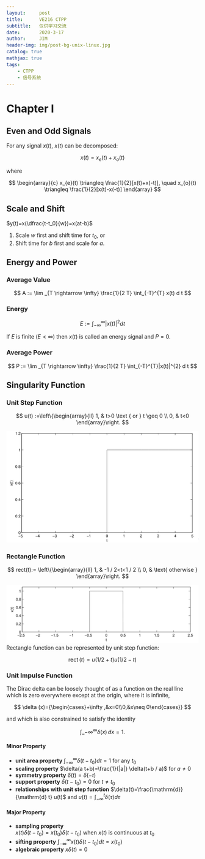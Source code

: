 ```yaml
---
layout:     post
title:      VE216 CTPP
subtitle:   仅供学习交流
date:       2020-3-17
author:     JIM
header-img: img/post-bg-unix-linux.jpg
catalog: true
mathjax: true
tags:
    - CTPP
    - 信号系统
---
```

# Chapter I

## Even and Odd Signals

For any signal $x(t)$, $x(t)$ can be decomposed:

$$
x(t)=x_{e}(t)+x_{o}(t)
$$

where

$$
\begin{array}{c}
x_{e}(t) \triangleq \frac{1}{2}[x(t)+x(-t)], \quad x_{o}(t) \triangleq \frac{1}{2}[x(t)-x(-t)]
\end{array}
$$

## Scale and Shift

$y(t)=x(\dfrac{t-t_0}{w})=x(at-b)$

1. Scale $w$ first and shift time for $t_0$, or
2. Shift time for $b$ first and scale for $a$.

## Energy and Power

### Average Value

$$
A := \lim _{T \rightarrow \infty} \frac{1}{2 T} \int_{-T}^{T} x(t) d t
$$

### Energy

$$
E := \int_{-\infty}^{\infty}|x(t)|^{2} d t
$$

If $E$ is finite ($E<\infty$) then $x(t)$ is called an energy signal and $P=0$.

### Average Power

$$
P := \lim _{T \rightarrow \infty} \frac{1}{2 T} \int_{-T}^{T}|x(t)|^{2} d t
$$

## Singularity Function

### Unit Step Function

$$
u(t) :=\left\{\begin{array}{ll}
1, & t>0 \text { or } t \geq 0 \\
0, & t<0
\end{array}\right.
$$

![Unit Step Function](2020-03-13-10-49-46.png)

### Rectangle Function

$$
rect(t):=
\left\{\begin{array}{ll}
1, & -1 / 2<t<1 / 2 \\
0, & \text{ otherwise }
\end{array}\right.
$$

![Rectangle Function](2020-03-13-10-50-08.png)
Rectangle function can be represented by unit step function:

$$
\operatorname{rect}(t) = u(1/2+t)u(1/2-t)
$$

### Unit Impulse Function

The Dirac delta can be loosely thought of as a function on the real line which is zero everywhere except at the origin, where it is infinite,

$$
\delta (x)={\begin{cases}+\infty ,&x=0\\0,&x\neq 0\end{cases}}
$$

and which is also constrained to satisfy the identity

$$
\int \_{-\infty }^{\infty }\delta (x)\,dx=1.
$$

#### Minor Property

- **unit area property**
  $\int_{-\infty}^{\infty} \delta\left(t-t_{0}\right) d t=1$ for any $t_{0}$
- **scaling property**
  $\delta(a t+b)=\frac{1}{|a|} \delta(t+b / a)$ for $a \neq 0$
- **symmetry property**
  $\delta(t)=\delta(-t)$
- **support property**
  $\delta\left(t-t_{0}\right)=0$ for $t \neq t_{0}$
- **relationships with unit step function**
  $\delta(t)=\frac{\mathrm{d}}{\mathrm{d} t} u(t)$ and $u(t)=\int_{-\infty}^{t} \delta(\tau) d \tau$

#### Major Property

- **sampling property**  
   $x(t) \delta\left(t-t_{0}\right)=x\left(t_{0}\right) \delta\left(t-t_{0}\right)$ when $x(t)$ is continuous at $t_0$
- **sifting property**
  $\int_{-\infty}^{\infty} x(t) \delta\left(t-t_{0}\right) d t=x\left(t_{0}\right)$
- **algebraic property**
  $x \delta(t)=0$

